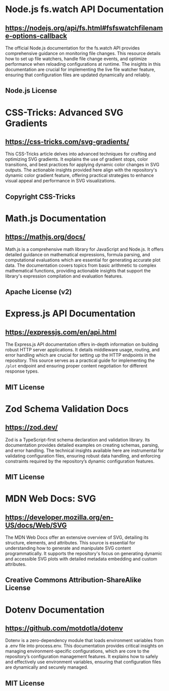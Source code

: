 # Node.js fs.watch API Documentation
## https://nodejs.org/api/fs.html#fsfswatchfilename-options-callback
The official Node.js documentation for the fs.watch API provides comprehensive guidance on monitoring file changes. This resource details how to set up file watchers, handle file change events, and optimize performance when reloading configurations at runtime. The insights in this documentation are crucial for implementing the live file watcher feature, ensuring that configuration files are updated dynamically and reliably.
## Node.js License

# CSS-Tricks: Advanced SVG Gradients
## https://css-tricks.com/svg-gradients/
This CSS-Tricks article delves into advanced techniques for crafting and optimizing SVG gradients. It explains the use of gradient stops, color transitions, and best practices for applying dynamic color changes in SVG outputs. The actionable insights provided here align with the repository's dynamic color gradient feature, offering practical strategies to enhance visual appeal and performance in SVG visualizations.
## Copyright CSS-Tricks

# Math.js Documentation
## https://mathjs.org/docs/
Math.js is a comprehensive math library for JavaScript and Node.js. It offers detailed guidance on mathematical expressions, formula parsing, and computational evaluations which are essential for generating accurate plot data. The documentation covers topics from basic arithmetic to complex mathematical functions, providing actionable insights that support the library's expression compilation and evaluation features.
## Apache License (v2)

# Express.js API Documentation
## https://expressjs.com/en/api.html
The Express.js API documentation offers in-depth information on building robust HTTP server applications. It details middleware usage, routing, and error handling which are crucial for setting up the HTTP endpoints in the repository. This source serves as a practical guide for implementing the `/plot` endpoint and ensuring proper content negotiation for different response types.
## MIT License

# Zod Schema Validation Docs
## https://zod.dev/
Zod is a TypeScript-first schema declaration and validation library. Its documentation provides detailed examples on creating schemas, parsing, and error handling. The technical insights available here are instrumental for validating configuration files, ensuring robust data handling, and enforcing constraints required by the repository’s dynamic configuration features.
## MIT License

# MDN Web Docs: SVG
## https://developer.mozilla.org/en-US/docs/Web/SVG
The MDN Web Docs offer an extensive overview of SVG, detailing its structure, elements, and attributes. This source is essential for understanding how to generate and manipulate SVG content programmatically. It supports the repository's focus on generating dynamic and accessible SVG plots with detailed metadata embedding and custom attributes.
## Creative Commons Attribution-ShareAlike License

# Dotenv Documentation
## https://github.com/motdotla/dotenv
Dotenv is a zero-dependency module that loads environment variables from a .env file into process.env. This documentation provides critical insights on managing environment-specific configurations, which are core to the repository’s configuration management features. It explains how to safely and effectively use environment variables, ensuring that configuration files are dynamically and securely managed.
## MIT License